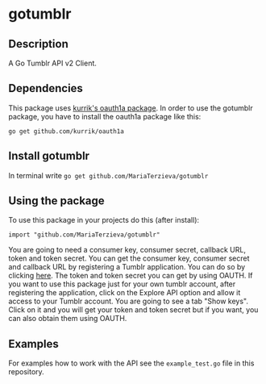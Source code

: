 gotumblr
========

Description
-----------

A Go Tumblr API v2 Client.

Dependencies
------------

This package uses [kurrik's oauth1a package](https://github.com/kurrik/oauth1a).
In order to use the gotumblr package, you have to install the oauth1a package like this:

`go get github.com/kurrik/oauth1a`

Install gotumblr
----------------

In terminal write `go get github.com/MariaTerzieva/gotumblr`

Using the package
-----------------

To use this package in your projects do this (after install):

`import "github.com/MariaTerzieva/gotumblr"`

You are going to need a consumer key, consumer secret, callback URL, token and token secret.
You can get the consumer key, consumer secret and callback URL by registering a Tumblr application.
You can do so by clicking [here](http://www.tumblr.com/oauth/apps).
The token and token secret you can get by using OAUTH.
If you want to use this package just for your own tumblr account, after registering the application,
click on the Explore API option and allow it access to your Tumblr account. You are going to see a tab "Show keys".
Click on it and you will get your token and token secret but if you want, you can also obtain them using OAUTH.

Examples
--------

For examples how to work with the API see the `example_test.go` file in this repository.
